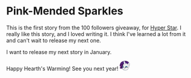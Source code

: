 # Pink-Mended Sparkles

This is the first story from the 100 followers giveaway, for [Hyper Star](https://www.fimfiction.net/user/622256/Hyper+Star).
I really like this story, and I loved writing it.
I think I've learned a lot from it and can't wait to release my next one.

I want to release my next story in January.

Happy Hearth's Warming!
See you next year!
![:raritywink:](../../../ponies/emotes/raritywink.png)